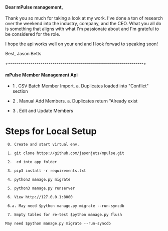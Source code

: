 #### Dear mPulse management,
Thank you so much for taking a look at my work. I've done a ton of
research over the weekend into the industry, company, and the CEO.
What you all do is something that aligns with what I'm passionate about
and I'm grateful to be considered for the role.

I hope the api works well on your end and I look forwad to speaking soon!

Best,
Jason Betts
    
+-------------------------------------------------------------------+

#### mPulse Member Management Api
- 1 . CSV Batch Member Import. 
    a. Duplicates loaded into "Conflict" section

- 2 . Manual Add Members. 
    a. Duplicates return "Already exist
- 3 . Edit and Update Members


# Steps for Local Setup
``` 
 0. Create and start virtual env.

 1. git clone https://github.com/jasonjets/mpulse.git

 2.  cd into app folder

 3. pip3 install -r requirements.txt

 4. python3 manage.py migrate

 5. python3 manage.py runserver

 6. View http://127.0.0.1:8000

 6.a. May need $python manage.py migrate --run-syncdb

 7. Empty tables for re-test $python manage.py flush

May need $python manage.py migrate --run-syncdb

```
